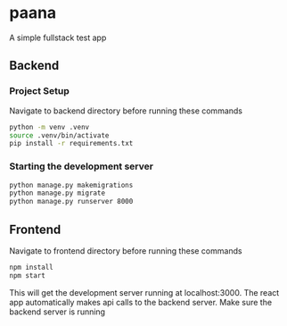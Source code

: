 # paana
A simple fullstack test app

## Backend
### Project Setup
Navigate to backend directory before running these commands
```bash
python -m venv .venv
source .venv/bin/activate
pip install -r requirements.txt
```
### Starting the development server
```bash
python manage.py makemigrations
python manage.py migrate
python manage.py runserver 8000
```

## Frontend
Navigate to frontend directory before running these commands
```bash
npm install
npm start 
```
This will get the development server running at localhost:3000. The react app automatically makes api calls to the backend server. Make sure the backend server is running
